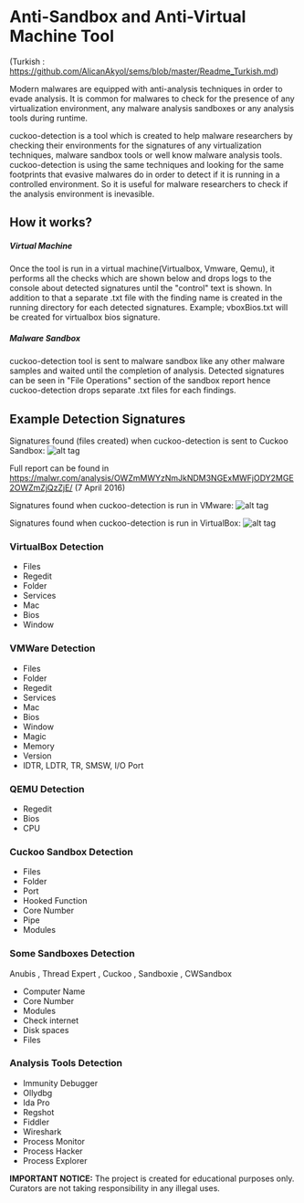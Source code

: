 # Anti-Sandbox and Anti-Virtual Machine Tool 
(Turkish : https://github.com/AlicanAkyol/sems/blob/master/Readme_Turkish.md)

Modern malwares are equipped with anti-analysis techniques in order to evade analysis. It is common for malwares to check for the presence of any virtualization environment, any malware analysis sandboxes or any analysis tools during runtime. 

cuckoo-detection is a tool which is created to help malware researchers by checking their environments for the signatures of any virtualization techniques, malware sandbox tools or well know malware analysis tools. cuckoo-detection is using the same techniques and looking for the same footprints that evasive malwares do in order to detect if it is running in a controlled environment. So it is useful for malware researchers to check if the analysis environment is inevasible. 

## How it works?
##### Virtual Machine
Once the tool is run in a virtual machine(Virtualbox, Vmware, Qemu), it performs all the checks which are shown below and drops logs to the console about detected signatures until the "control" text is shown. In addition to that a separate .txt file with the finding name is created in the running directory for each detected signatures. Example; vboxBios.txt will be created for virtualbox bios signature.

##### Malware Sandbox
cuckoo-detection tool is sent to malware sandbox like any other malware samples and waited until the completion of analysis. Detected signatures can be seen in "File Operations" section of the sandbox report hence cuckoo-detection drops separate .txt files for each findings.

## Example Detection Signatures

Signatures found (files created) when cuckoo-detection is sent to Cuckoo Sandbox:
![alt tag](https://github.com/AlicanAkyol/sems/blob/master/cuckooResult.png)

Full report can be found in https://malwr.com/analysis/OWZmMWYzNmJkNDM3NGExMWFjODY2MGE2OWZmZjQzZjE/ (7 April 2016)

Signatures found when cuckoo-detection is run in VMware:
![alt tag](https://github.com/AlicanAkyol/sems/blob/master/vmware_normal.png)

Signatures found when cuckoo-detection is run in VirtualBox:
![alt tag](https://github.com/AlicanAkyol/sems/blob/master/Sanalla%C5%9Ft%C4%B1rmaOrtam%C4%B1TespitArac%C4%B1-2.png)

### VirtualBox Detection
  - Files
  - Regedit
  - Folder
  - Services
  - Mac
  - Bios
  - Window

### VMWare Detection
  - Files
  - Folder
  - Regedit
  - Services
  - Mac
  - Bios
  - Window
  - Magic
  - Memory
  - Version
  - IDTR, LDTR, TR, SMSW, I/O Port

### QEMU Detection
  - Regedit
  - Bios
  - CPU

### Cuckoo Sandbox Detection
  - Files
  - Folder
  - Port
  - Hooked Function
  - Core Number
  - Pipe
  - Modules

### Some Sandboxes Detection
Anubis , Thread Expert , Cuckoo , Sandboxie , CWSandbox
  - Computer Name
  - Core Number
  - Modules
  - Check internet
  - Disk spaces
  - Files

### Analysis Tools Detection
  - Immunity Debugger
  - Ollydbg
  - Ida Pro
  - Regshot
  - Fiddler
  - Wireshark
  - Process Monitor
  - Process Hacker
  - Process Explorer

**IMPORTANT NOTICE:** The project is created for educational purposes only. Curators are not taking responsibility in any illegal uses. 
